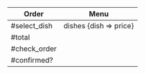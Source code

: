 
Order | Menu
-------- | ------- 
#select_dish | dishes {dish => price}
 | #total
 | #check_order
 | #confirmed?
